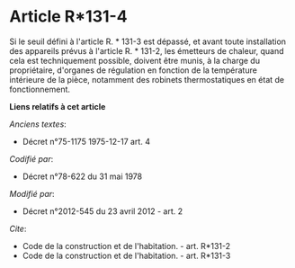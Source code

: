 # Article R*131-4

Si le seuil défini à l'article R. * 131-3 est dépassé, et avant toute installation des appareils prévus à l'article R. *
131-2, les émetteurs de chaleur, quand cela est techniquement possible, doivent être munis, à la charge du propriétaire,
d'organes de régulation en fonction de la température intérieure de la pièce, notamment des robinets thermostatiques en état
de fonctionnement.

**Liens relatifs à cet article**

_Anciens textes_:

  - Décret n°75-1175 1975-12-17 art. 4

_Codifié par_:

  - Décret n°78-622 du 31 mai 1978

_Modifié par_:

  - Décret n°2012-545 du 23 avril 2012 - art. 2

_Cite_:

  - Code de la construction et de l'habitation. - art. R*131-2
  - Code de la construction et de l'habitation. - art. R*131-3
